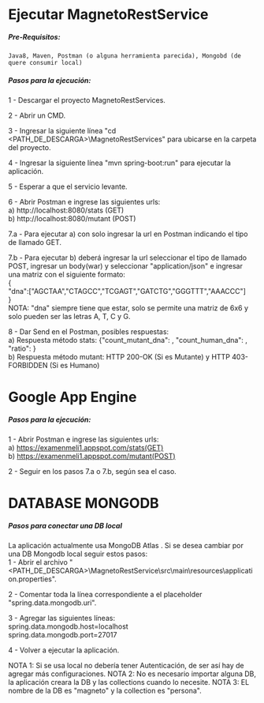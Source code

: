 # Ejecutar MagnetoRestService

##### Pre-Requisitos:<br />
    Java8, Maven, Postman (o alguna herramienta parecida), Mongobd (de quere consumir local)

##### Pasos para la ejecución:
  1 - Descargar el proyecto MagnetoRestServices.

  2 - Abrir un CMD.

  3 - Ingresar la siguiente línea "cd <PATH_DE_DESCARGA>\MagnetoRestServices" para ubicarse en la carpeta del proyecto.

  4 - Ingresar la siguiente línea "mvn spring-boot:run" para ejecutar la aplicación.

  5 - Esperar a que el servicio levante.

  6 - Abrir Postman e ingrese las siguientes urls:<br />
      a) http://localhost:8080/stats (GET)<br />
      b) http://localhost:8080/mutant (POST)

  7.a - Para ejecutar a) con solo ingresar la url en Postman indicando el tipo de llamado GET.

  7.b - Para ejecutar b) deberá ingresar la url seleccionar el tipo de llamado POST, ingresar un body(war) y seleccionar "application/json" e ingresar una matriz con el siguiente formato:<br />
      {<br />
      "dna":["AGCTAA","CTAGCC","TCGAGT","GATCTG","GGGTTT","AAACCC"]<br />
      }<br />
      NOTA: "dna" siempre tiene que estar, solo se permite una matriz de 6x6 y solo pueden ser las letras A, T, C y G.

  8 - Dar Send en el Postman, posibles respuestas:<br />
      a) Respuesta método stats: {"count_mutant_dna": <Cantidad de Mutantes>, "count_human_dna": <Cantidad de Humanos>, "ratio": <Ratio Mutantes-Humanos>}<br />
      b) Respuesta método mutant: HTTP 200-OK (Si es Mutante) y HTTP 403-FORBIDDEN (Si es Humano)

# Google App Engine

##### Pasos para la ejecución:<br />
  1 - Abrir Postman e ingrese las siguientes urls:<br />
      a) https://examenmeli1.appspot.com/stats(GET)<br />
      b) https://examenmeli1.appspot.com/mutant(POST)

  2 - Seguir en los pasos 7.a o 7.b, según sea el caso.

# DATABASE MONGODB

##### Pasos para conectar una DB local<br />
La aplicación actualmente usa MongoDB Atlas . Si se desea cambiar por una DB Mongodb local seguir estos pasos:<br />
  1 - Abrir el archivo "<PATH_DE_DESCARGA>\MagnetoRestService\src\main\resources\application.properties".<br />

  2 - Comentar toda la línea correspondiente a el placeholder "spring.data.mongodb.uri".<br />

  3 - Agregar las siguientes líneas:<br />
        spring.data.mongodb.host=localhost<br />
        spring.data.mongodb.port=27017

  4 - Volver a ejecutar la aplicación.

NOTA 1: Si se usa local no debería tener Autenticación, de ser así hay de agregar más configuraciones.
NOTA 2: No es necesario importar alguna DB, la aplicación creara la DB y las collections cuando lo necesite.
NOTA 3: EL nombre de la DB es "magneto" y la collection es "persona".
